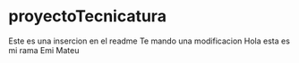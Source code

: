 # proyectoTecnicatura
Este es una insercion en el readme
Te mando una modificacion
Hola esta es mi rama Emi Mateu
